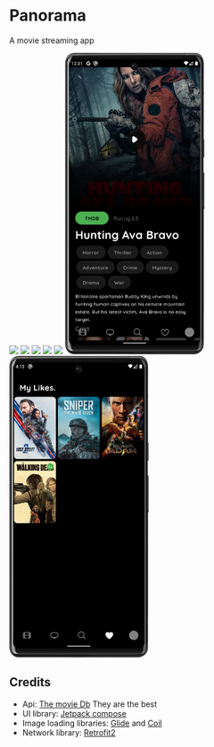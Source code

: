 # Panorama

A movie streaming app

<p float="left">

  <img src="/image/image8.png" width="250" /> 
  <img src="/image/image2.png" width="250" /> 
  <img src="/image/image3.png" width="250" /> 
  <img src="/image/image4.png" width="250" />
  <img src="/image/image5.png" width="250" />
  <img src="/image/image6.png" width="250" />
  <img src="/image/image9.png" width="250" />

</p>

## Credits

* Api: [The movie Db](https://www.themoviedb.org/) They are the best
* UI library: [Jetpack compose](https://developer.android.com/jetpack/compose?gclsrc=aw.ds&gclsrc=ds&gclsrc=aw.ds) 
* Image loading libraries: [Glide](https://bumptech.github.io/glide/int/compose.html) and [Coil](https://coil-kt.github.io/coil/compose/) 
* Network library: [Retrofit2](https://square.github.io/retrofit/) 
